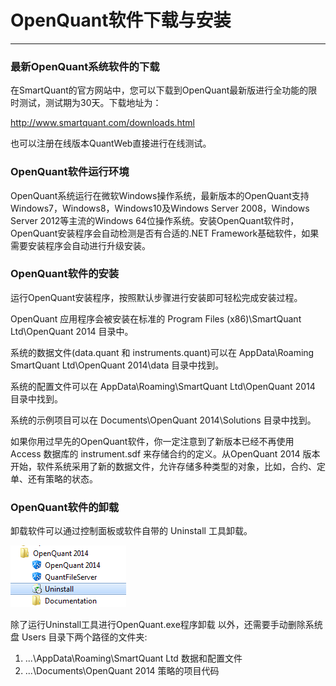 # OpenQuant**软件下载与安装**

---

### 最新OpenQuant系统软件的下载

在SmartQuant的官方网站中，您可以下载到OpenQuant最新版进行全功能的限时测试，测试期为30天。下载地址为：

[http://www.smartquant.com/downloads.html ](http://www.smartquant.com/downloads.html)

也可以注册在线版本QuantWeb直接进行在线测试。

### OpenQuant软件运行环境

OpenQuant系统运行在微软Windows操作系统，最新版本的OpenQuant支持Windows7，Windows8，Windows10及Windows Server 2008，Windows Server 2012等主流的Windows 64位操作系统。安装OpenQuant软件时，OpenQuant安装程序会自动检测是否有合适的.NET Framework基础软件，如果需要安装程序会自动进行升级安装。

### OpenQuant软件的安装

运行OpenQuant安装程序，按照默认步骤进行安装即可轻松完成安装过程。

OpenQuant 应用程序会被安装在标准的 Program Files \(x86\)\SmartQuant Ltd\OpenQuant 2014 目录中。

系统的数据文件\(data.quant 和 instruments.quant\)可以在 AppData\Roaming SmartQuant Ltd\OpenQuant 2014\data 目录中找到。

系统的配置文件可以在 AppData\Roaming\SmartQuant Ltd\OpenQuant 2014 目录中找到。

系统的示例项目可以在 Documents\OpenQuant 2014\Solutions 目录中找到。

如果你用过早先的OpenQuant软件，你一定注意到了新版本已经不再使用 Access 数据库的 instrument.sdf 来存储合约的定义。从OpenQuant 2014 版本开始，软件系统采用了新的数据文件，允许存储多种类型的对象，比如，合约、定单、还有策略的状态。

### OpenQuant软件的卸载

卸载软件可以通过控制面板或软件自带的 Uninstall 工具卸载。

![](/assets/Uninstall.png)

除了运行Uninstall工具进行OpenQuant.exe程序卸载 以外，还需要手动删除系统盘 Users 目录下两个路径的文件夹:

1. ...\AppData\Roaming\SmartQuant Ltd            数据和配置文件
2. ...\Documents\OpenQuant 2014                      策略的项目代码



